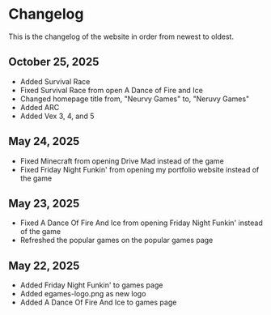 # Changelog

This is the changelog of the website in order from newest to oldest.

**October 25, 2025**
---
- Added Survival Race
- Fixed Survival Race from open A Dance of Fire and Ice
- Changed homepage title from, "Neurvy Games" to, "Neruvy Games"
- Added ARC
- Added Vex 3, 4, and 5

May 24, 2025
---
- Fixed Minecraft from opening Drive Mad instead of the game
- Fixed Friday Night Funkin' from opening my portfolio website instead of the game

May 23, 2025
---
- Fixed A Dance Of Fire And Ice from opening Friday Night Funkin' instead of the game
- Refreshed the popular games on the popular games page

May 22, 2025
---
- Added Friday Night Funkin' to games page
- Added egames-logo.png as new logo
- Added A Dance Of Fire And Ice to games page
